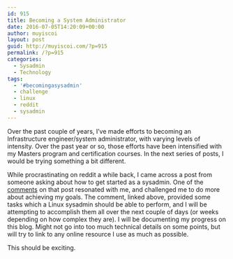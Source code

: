 ```yaml
---
id: 915
title: Becoming a System Administrator
date: 2016-07-05T14:20:09+00:00
author: muyiscoi
layout: post
guid: http://muyiscoi.com/?p=915
permalink: /?p=915
categories:
  - Sysadmin
  - Technology
tags:
  - '#becomingasysadmin'
  - challenge
  - linux
  - reddit
  - sysadmin
---
```

Over the past couple of years, I&#8217;ve made efforts to becoming an Infrastructure engineer/system administrator, with varying levels of intensity. Over the past year or so, those efforts have been intensified with my Masters program and certification courses. In the next series of posts, I would be trying something a bit different.

While procrastinating on reddit a while back, I came across a post from someone asking about how to get started as a sysadmin. One of the [comments](https://www.reddit.com/r/linuxadmin/comments/2s924h/how_did_you_get_your_start/cnnw1ma) on that post resonated with me, and challenged me to do more about achieving my goals. The comment, linked above, provided some tasks which a Linux sysadmin should be able to perform, and I will be attempting to accomplish them all over the next couple of days (or weeks depending on how complex they are). I will be documenting my progress on this blog. Might not go into too much technical details on some points, but will try to link to any online resource I use as much as possible.

This should be exciting.